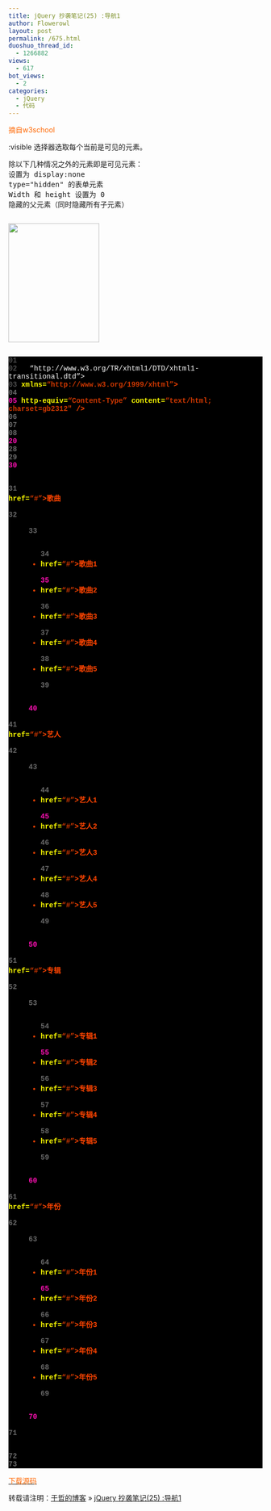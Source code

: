 ```yaml
---
title: jQuery 抄袭笔记(25) :导航1
author: Flowerowl
layout: post
permalink: /675.html
duoshuo_thread_id:
  - 1266882
views:
  - 617
bot_views:
  - 2
categories:
  - jQuery
  - 代码
---
```

  
<span style="color: #ff6600;">摘自w3school</span>

:visible 选择器选取每个当前是可见的元素。

<pre>除以下几种情况之外的元素即是可见元素：
设置为 display:none
type="hidden" 的表单元素
Width 和 height 设置为 0
隐藏的父元素（同时隐藏所有子元素）</pre>

<pre></pre>

<img class="aligncenter size-full wp-image-676" title="Lazynight | 夜阑" src="http://lazynight.me/wp-content/uploads/2011/10/20111025201410.jpg" alt="" width="180" height="236" />

<pre></pre>

<div class="source" style="font-family: '[object HTMLOptionElement]', Consolas, 'Lucida Console', 'Courier New'; color: #c0c0c0; background-color: #000000;">
  <span style="color: #696969;">01</span> <span style="color: #ffffff;"><!DOCTYPE html PUBLIC &#8220;-//W3C//DTD XHTML 1.0 Transitional//EN&#8221;</span><br /> <span style="color: #696969;">02</span> <span style="color: #ffffff;">  &#8220;http://www.w3.org/TR/xhtml1/DTD/xhtml1-transitional.dtd&#8221;></span><br /> <span style="color: #696969;">03</span> <span style="color: #ff4400; font-weight: bold;"><html</span> <span style="color: #ffff00;">xmlns=</span><span style="color: #d13800;">&#8220;http://www.w3.org/1999/xhtml&#8221;</span><span style="color: #ff4400; font-weight: bold;">></span><br /> <span style="color: #696969;">04</span> <span style="color: #ff4400; font-weight: bold;"><head></span><br /> <span style="color: #f810b0;">05</span> <span style="color: #ff4400; font-weight: bold;"><meta</span> <span style="color: #ffff00;">http-equiv=</span><span style="color: #d13800;">&#8220;Content-Type&#8221;</span> <span style="color: #ffff00;">content=</span><span style="color: #d13800;">&#8220;text/html; charset=gb2312&#8243;</span> <span style="color: #ff4400; font-weight: bold;">/></span><br /> <span style="color: #696969;">06</span> <span style="color: #ff4400; font-weight: bold;"><title></span>Hello Lazynight~~<span style="color: #ff4400; font-weight: bold;"></title></span><br /> <span style="color: #696969;">07</span> <span style="color: #ff4400; font-weight: bold;"><script </span><span style="color: #ffff00;">type=</span><span style="color: #d13800;">&#8220;text/javascript&#8221;</span> <span style="color: #ffff00;">src=</span><span style="color: #d13800;">&#8220;jquery-1.1.3.pack.js&#8221;</span><span style="color: #ff4400; font-weight: bold;">></script></span><br /> <span style="color: #696969;">08</span> <span style="color: #ff4400; font-weight: bold;"><script </span><span style="color: #ffff00;">type=</span><span style="color: #d13800;">&#8220;text/javascript&#8221;</span><span style="color: #ff4400; font-weight: bold;">></span><br /> <span style="color: #696969;">09</span>     <span style="color: #c0c0c0;">$</span>(<span style="color: #c0c0c0;">document</span><span style="color: #c0c0c0;">).</span><span style="color: #c0c0c0;">ready</span>(<span style="color: #ff4400; font-weight: bold;">function</span><span style="color: #c0c0c0;">(){</span><br /> <span style="color: #f810b0;">10</span>         <span style="color: #c0c0c0;">$</span>(<span style="color: #d13800;">&#8220;dd:not(:last)&#8221;</span><span style="color: #c0c0c0;">).</span><span style="color: #c0c0c0;">hide</span>();<br /> <span style="color: #696969;">11</span>         <span style="color: #696969;">//初始化：隐藏 dd 不是最后一个的</span><br /> <span style="color: #696969;">12</span>         <span style="color: #696969;">//$(&#8220;dd:not(:first)&#8221;).hide();  你也可以试试这个哦~！</span><br /> <span style="color: #696969;">13</span>         <span style="color: #c0c0c0;">$</span>(<span style="color: #d13800;">&#8220;dt a&#8221;</span><span style="color: #c0c0c0;">).</span><span style="color: #c0c0c0;">click</span>(<span style="color: #ff4400; font-weight: bold;">function</span><span style="color: #c0c0c0;">(){</span><br /> <span style="color: #696969;">14</span>             <span style="color: #c0c0c0;">$</span>(<span style="color: #d13800;">&#8220;dd:visible&#8221;</span><span style="color: #c0c0c0;">).</span><span style="color: #c0c0c0;">slideUp</span>(<span style="color: #d13800;">&#8220;fast&#8221;</span>);<br /> <span style="color: #f810b0;">15</span>             <span style="color: #c0c0c0;">$</span>(<span style="color: #ff4400; font-weight: bold;">this</span><span style="color: #c0c0c0;">).</span><span style="color: #c0c0c0;">parent</span><span style="color: #c0c0c0;">().</span><span style="color: #c0c0c0;">next</span><span style="color: #c0c0c0;">().</span><span style="color: #c0c0c0;">slideDown</span>(<span style="color: #d13800;">&#8220;fast&#8221;</span>);<br /> <span style="color: #696969;">16</span>         <span style="color: #ff4400; font-weight: bold;">return</span> <span style="color: #ff4400; font-weight: bold;">false</span>;<br /> <span style="color: #696969;">17</span>         <span style="color: #c0c0c0;">});</span><br /> <span style="color: #696969;">18</span>     <span style="color: #c0c0c0;">});</span><br /> <span style="color: #696969;">19</span> <span style="color: #ff4400; font-weight: bold;"></script></span><br /> <span style="color: #f810b0;">20</span> <span style="color: #ff4400; font-weight: bold;"><style></span><br /> <span style="color: #696969;">21</span> <span style="color: #ff4400; font-weight: bold;">dl</span>        <span style="color: #c0c0c0;">{</span><span style="color: #ff4400; font-weight: bold;">width</span><span style="color: #c0c0c0;">:</span><span style="color: #c0c0c0;">150px</span><span style="color: #c0c0c0;">;}</span><br /> <span style="color: #696969;">22</span> <span style="color: #ff4400; font-weight: bold;">dl</span><span style="color: #c0c0c0;">,</span><span style="color: #ff4400; font-weight: bold;">dd</span>    <span style="color: #c0c0c0;">{</span><span style="color: #ff4400; font-weight: bold;">margin</span><span style="color: #c0c0c0;">:</span><span style="color: #c0c0c0;"></span><span style="color: #c0c0c0;">;}</span><br /> <span style="color: #696969;">23</span> <span style="color: #ff4400; font-weight: bold;">dt</span>        <span style="color: #c0c0c0;">{</span><span style="color: #ff4400; font-weight: bold;">background-color</span><span style="color: #c0c0c0;">:</span><span style="color: #c0c0c0;">#000</span>;<span style="color: #ff4400; font-weight: bold;">font-size</span><span style="color: #c0c0c0;">:</span><span style="color: #c0c0c0;">16px</span>;<span style="color: #ff4400; font-weight: bold;">padding</span><span style="color: #c0c0c0;">:</span><span style="color: #c0c0c0;">2px</span>;<span style="color: #ff4400; font-weight: bold;">margin</span><span style="color: #c0c0c0;">:</span><span style="color: #c0c0c0;">2px</span><span style="color: #c0c0c0;">;}</span><br /> <span style="color: #696969;">24</span> <span style="color: #ff4400; font-weight: bold;">dt</span> <span style="color: #ff4400; font-weight: bold;">a</span>    <span style="color: #c0c0c0;">{</span><span style="color: #ff4400; font-weight: bold;">color</span><span style="color: #c0c0c0;">:</span><span style="color: #c0c0c0;">#fff</span><span style="color: #c0c0c0;">;}</span><br /> <span style="color: #f810b0;">25</span> <span style="color: #ff4400; font-weight: bold;">dd</span> <span style="color: #ff4400; font-weight: bold;">a</span>    <span style="color: #c0c0c0;">{</span><span style="color: #ff4400; font-weight: bold;">color</span><span style="color: #c0c0c0;">:</span><span style="color: #c0c0c0;">#000</span><span style="color: #c0c0c0;">;}</span><br /> <span style="color: #696969;">26</span> <span style="color: #ff4400; font-weight: bold;">ul</span>         <span style="color: #c0c0c0;">{</span><span style="color: #ff4400; font-weight: bold;">list-style</span><span style="color: #c0c0c0;">:</span><span style="color: #ff4400; font-weight: bold;">none</span>;<span style="color: #ff4400; font-weight: bold;">padding</span><span style="color: #c0c0c0;">:</span><span style="color: #c0c0c0;">2px</span><span style="color: #c0c0c0;">;}</span><br /> <span style="color: #696969;">27</span> <span style="color: #ff4400; font-weight: bold;"></style></span><br /> <span style="color: #696969;">28</span> <span style="color: #ff4400; font-weight: bold;"></head></span><br /> <span style="color: #696969;">29</span> <span style="color: #ff4400; font-weight: bold;"><body></span><br /> <span style="color: #f810b0;">30</span> <span style="color: #ff4400; font-weight: bold;"><dl></span><br /> <span style="color: #696969;">31</span>     <span style="color: #ff4400; font-weight: bold;"><dt><a</span> <span style="color: #ffff00;">href=</span><span style="color: #d13800;">&#8220;#&#8221;</span><span style="color: #ff4400; font-weight: bold;">></span>歌曲<span style="color: #ff4400; font-weight: bold;"></a></dt></span><br /> <span style="color: #696969;">32</span>     <span style="color: #ff4400; font-weight: bold;"><dd></span><br /> <span style="color: #696969;">33</span>         <span style="color: #ff4400; font-weight: bold;"><ul></span><br /> <span style="color: #696969;">34</span>             <span style="color: #ff4400; font-weight: bold;"><li><a</span> <span style="color: #ffff00;">href=</span><span style="color: #d13800;">&#8220;#&#8221;</span><span style="color: #ff4400; font-weight: bold;">></span>歌曲1<span style="color: #ff4400; font-weight: bold;"></a></li></span><br /> <span style="color: #f810b0;">35</span>             <span style="color: #ff4400; font-weight: bold;"><li><a</span> <span style="color: #ffff00;">href=</span><span style="color: #d13800;">&#8220;#&#8221;</span><span style="color: #ff4400; font-weight: bold;">></span>歌曲2<span style="color: #ff4400; font-weight: bold;"></a></li></span><br /> <span style="color: #696969;">36</span>             <span style="color: #ff4400; font-weight: bold;"><li><a</span> <span style="color: #ffff00;">href=</span><span style="color: #d13800;">&#8220;#&#8221;</span><span style="color: #ff4400; font-weight: bold;">></span>歌曲3<span style="color: #ff4400; font-weight: bold;"></a></li></span><br /> <span style="color: #696969;">37</span>             <span style="color: #ff4400; font-weight: bold;"><li><a</span> <span style="color: #ffff00;">href=</span><span style="color: #d13800;">&#8220;#&#8221;</span><span style="color: #ff4400; font-weight: bold;">></span>歌曲4<span style="color: #ff4400; font-weight: bold;"></a></li></span><br /> <span style="color: #696969;">38</span>             <span style="color: #ff4400; font-weight: bold;"><li><a</span> <span style="color: #ffff00;">href=</span><span style="color: #d13800;">&#8220;#&#8221;</span><span style="color: #ff4400; font-weight: bold;">></span>歌曲5<span style="color: #ff4400; font-weight: bold;"></a></li></span><br /> <span style="color: #696969;">39</span>         <span style="color: #ff4400; font-weight: bold;"></ul></span><br /> <span style="color: #f810b0;">40</span>     <span style="color: #ff4400; font-weight: bold;"></dd></span><br /> <span style="color: #696969;">41</span>     <span style="color: #ff4400; font-weight: bold;"><dt><a</span> <span style="color: #ffff00;">href=</span><span style="color: #d13800;">&#8220;#&#8221;</span><span style="color: #ff4400; font-weight: bold;">></span>艺人<span style="color: #ff4400; font-weight: bold;"></a></dt></span><br /> <span style="color: #696969;">42</span>     <span style="color: #ff4400; font-weight: bold;"><dd></span><br /> <span style="color: #696969;">43</span>         <span style="color: #ff4400; font-weight: bold;"><ul></span><br /> <span style="color: #696969;">44</span>             <span style="color: #ff4400; font-weight: bold;"><li><a</span> <span style="color: #ffff00;">href=</span><span style="color: #d13800;">&#8220;#&#8221;</span><span style="color: #ff4400; font-weight: bold;">></span>艺人1<span style="color: #ff4400; font-weight: bold;"></a></li></span><br /> <span style="color: #f810b0;">45</span>             <span style="color: #ff4400; font-weight: bold;"><li><a</span> <span style="color: #ffff00;">href=</span><span style="color: #d13800;">&#8220;#&#8221;</span><span style="color: #ff4400; font-weight: bold;">></span>艺人2<span style="color: #ff4400; font-weight: bold;"></a></li></span><br /> <span style="color: #696969;">46</span>             <span style="color: #ff4400; font-weight: bold;"><li><a</span> <span style="color: #ffff00;">href=</span><span style="color: #d13800;">&#8220;#&#8221;</span><span style="color: #ff4400; font-weight: bold;">></span>艺人3<span style="color: #ff4400; font-weight: bold;"></a></li></span><br /> <span style="color: #696969;">47</span>             <span style="color: #ff4400; font-weight: bold;"><li><a</span> <span style="color: #ffff00;">href=</span><span style="color: #d13800;">&#8220;#&#8221;</span><span style="color: #ff4400; font-weight: bold;">></span>艺人4<span style="color: #ff4400; font-weight: bold;"></a></li></span><br /> <span style="color: #696969;">48</span>             <span style="color: #ff4400; font-weight: bold;"><li><a</span> <span style="color: #ffff00;">href=</span><span style="color: #d13800;">&#8220;#&#8221;</span><span style="color: #ff4400; font-weight: bold;">></span>艺人5<span style="color: #ff4400; font-weight: bold;"></a></li></span><br /> <span style="color: #696969;">49</span>         <span style="color: #ff4400; font-weight: bold;"></ul></span><br /> <span style="color: #f810b0;">50</span>     <span style="color: #ff4400; font-weight: bold;"></dd></span><br /> <span style="color: #696969;">51</span>     <span style="color: #ff4400; font-weight: bold;"><dt><a</span> <span style="color: #ffff00;">href=</span><span style="color: #d13800;">&#8220;#&#8221;</span><span style="color: #ff4400; font-weight: bold;">></span>专辑<span style="color: #ff4400; font-weight: bold;"></a></dt></span><br /> <span style="color: #696969;">52</span>     <span style="color: #ff4400; font-weight: bold;"><dd></span><br /> <span style="color: #696969;">53</span>         <span style="color: #ff4400; font-weight: bold;"><ul></span><br /> <span style="color: #696969;">54</span>             <span style="color: #ff4400; font-weight: bold;"><li><a</span> <span style="color: #ffff00;">href=</span><span style="color: #d13800;">&#8220;#&#8221;</span><span style="color: #ff4400; font-weight: bold;">></span>专辑1<span style="color: #ff4400; font-weight: bold;"></a></li></span><br /> <span style="color: #f810b0;">55</span>             <span style="color: #ff4400; font-weight: bold;"><li><a</span> <span style="color: #ffff00;">href=</span><span style="color: #d13800;">&#8220;#&#8221;</span><span style="color: #ff4400; font-weight: bold;">></span>专辑2<span style="color: #ff4400; font-weight: bold;"></a></li></span><br /> <span style="color: #696969;">56</span>             <span style="color: #ff4400; font-weight: bold;"><li><a</span> <span style="color: #ffff00;">href=</span><span style="color: #d13800;">&#8220;#&#8221;</span><span style="color: #ff4400; font-weight: bold;">></span>专辑3<span style="color: #ff4400; font-weight: bold;"></a></li></span><br /> <span style="color: #696969;">57</span>             <span style="color: #ff4400; font-weight: bold;"><li><a</span> <span style="color: #ffff00;">href=</span><span style="color: #d13800;">&#8220;#&#8221;</span><span style="color: #ff4400; font-weight: bold;">></span>专辑4<span style="color: #ff4400; font-weight: bold;"></a></li></span><br /> <span style="color: #696969;">58</span>             <span style="color: #ff4400; font-weight: bold;"><li><a</span> <span style="color: #ffff00;">href=</span><span style="color: #d13800;">&#8220;#&#8221;</span><span style="color: #ff4400; font-weight: bold;">></span>专辑5<span style="color: #ff4400; font-weight: bold;"></a></li></span><br /> <span style="color: #696969;">59</span>         <span style="color: #ff4400; font-weight: bold;"></ul></span><br /> <span style="color: #f810b0;">60</span>     <span style="color: #ff4400; font-weight: bold;"></dd></span><br /> <span style="color: #696969;">61</span>     <span style="color: #ff4400; font-weight: bold;"><dt><a</span> <span style="color: #ffff00;">href=</span><span style="color: #d13800;">&#8220;#&#8221;</span><span style="color: #ff4400; font-weight: bold;">></span>年份<span style="color: #ff4400; font-weight: bold;"></a></dt></span><br /> <span style="color: #696969;">62</span>     <span style="color: #ff4400; font-weight: bold;"><dd></span><br /> <span style="color: #696969;">63</span>         <span style="color: #ff4400; font-weight: bold;"><ul></span><br /> <span style="color: #696969;">64</span>             <span style="color: #ff4400; font-weight: bold;"><li><a</span> <span style="color: #ffff00;">href=</span><span style="color: #d13800;">&#8220;#&#8221;</span><span style="color: #ff4400; font-weight: bold;">></span>年份1<span style="color: #ff4400; font-weight: bold;"></a></li></span><br /> <span style="color: #f810b0;">65</span>             <span style="color: #ff4400; font-weight: bold;"><li><a</span> <span style="color: #ffff00;">href=</span><span style="color: #d13800;">&#8220;#&#8221;</span><span style="color: #ff4400; font-weight: bold;">></span>年份2<span style="color: #ff4400; font-weight: bold;"></a></li></span><br /> <span style="color: #696969;">66</span>             <span style="color: #ff4400; font-weight: bold;"><li><a</span> <span style="color: #ffff00;">href=</span><span style="color: #d13800;">&#8220;#&#8221;</span><span style="color: #ff4400; font-weight: bold;">></span>年份3<span style="color: #ff4400; font-weight: bold;"></a></li></span><br /> <span style="color: #696969;">67</span>             <span style="color: #ff4400; font-weight: bold;"><li><a</span> <span style="color: #ffff00;">href=</span><span style="color: #d13800;">&#8220;#&#8221;</span><span style="color: #ff4400; font-weight: bold;">></span>年份4<span style="color: #ff4400; font-weight: bold;"></a></li></span><br /> <span style="color: #696969;">68</span>             <span style="color: #ff4400; font-weight: bold;"><li><a</span> <span style="color: #ffff00;">href=</span><span style="color: #d13800;">&#8220;#&#8221;</span><span style="color: #ff4400; font-weight: bold;">></span>年份5<span style="color: #ff4400; font-weight: bold;"></a></li></span><br /> <span style="color: #696969;">69</span>         <span style="color: #ff4400; font-weight: bold;"></ul></span><br /> <span style="color: #f810b0;">70</span>     <span style="color: #ff4400; font-weight: bold;"></dd></span><br /> <span style="color: #696969;">71</span> <span style="color: #ff4400; font-weight: bold;"></dl></span><br /> <span style="color: #696969;">72</span> <span style="color: #ff4400; font-weight: bold;"></body></span><br /> <span style="color: #696969;">73</span> <span style="color: #ff4400; font-weight: bold;"></html></span>
</div>

<span style="color: #ff6600;"><a href="http://down.qiannao.com/space/file/flowerowl/-4e0a-4f20-5206-4eab/Lazy25_-5bfc-822a1.rar/.page" target="_blank"><span style="color: #ff6600;"> 下载源码</span></a></span>

转载请注明：[于哲的博客][1] &raquo; [jQuery 抄袭笔记(25) :导航1][2]

 [1]: http://lazynight.me
 [2]: http://lazynight.me/675.html